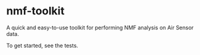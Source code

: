 # nmf-toolkit
A quick and easy-to-use toolkit for performing NMF analysis on Air Sensor data.

To get started, see the tests.
